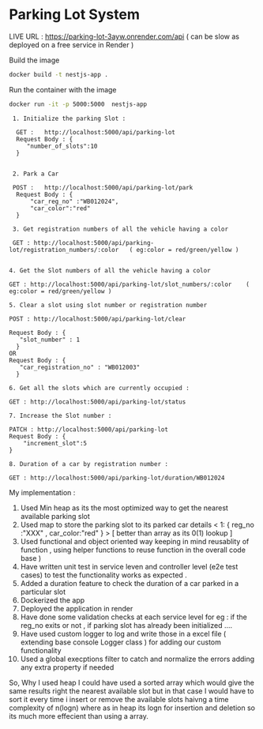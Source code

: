 # Parking Lot System 

LIVE URL : https://parking-lot-3ayw.onrender.com/api ( can be slow as deployed on a free service in Render )

Build the image 

```sh
docker build -t nestjs-app .           

```
Run the container with the image

```sh
docker run -it -p 5000:5000  nestjs-app      

```

``` 
 1. Initialize the parking Slot :

  GET :   http://localhost:5000/api/parking-lot
  Request Body : {        
     "number_of_slots":10
  }


 2. Park a Car 

 POST :   http://localhost:5000/api/parking-lot/park
  Request Body : {        
      "car_reg_no" :"WB012024",
      "car_color":"red"
  }

 3. Get registration numbers of all the vehicle having a color 

 GET : http://localhost:5000/api/parking-lot/registration_numbers/:color   ( eg:color = red/green/yellow ) 


4. Get the Slot numbers of all the vehicle having a color 

GET : http://localhost:5000/api/parking-lot/slot_numbers/:color    ( eg:color = red/green/yellow ) 
 
5. Clear a slot using slot number or registration number 

POST : http://localhost:5000/api/parking-lot/clear  

Request Body : {        
   "slot_number" : 1 
  }
OR 
Request Body : {        
   "car_registration_no" : "WB012003"
  }

6. Get all the slots which are currently occupied :

GET : http://localhost:5000/api/parking-lot/status

7. Increase the Slot number :

PATCH : http://localhost:5000/api/parking-lot
Request Body : {
    "increment_slot":5
}

8. Duration of a car by registration number : 

GET : http://localhost:5000/api/parking-lot/duration/WB012024        

```

My implementation : 

 1. Used Min heap as its the most optimized way to get the nearest available parking slot
 2. Used map to store the parking slot to its parked car details < 1: { reg_no :"XXX" , car_color:"red" } > [ better than array as its 0(1) lookup ]
 3. Used functional and object oriented way keeping in mind reusablity of function , using helper functions to reuse function in the overall code base )   
 4. Have written unit test in service leven and controller level (e2e test cases) to test the functionality works as expected .
 5. Added a duration feature to check the duration of a car parked in a particular slot 
 6. Dockerized the app 
 7. Deployed the application in render 
 8. Have done some validation checks at each service level for eg : if the reg_no exits or not , if parking slot has already been initialized ....
 9. Have used custom logger to log and write those in a excel file ( extending base console Logger class ) for adding our custom functionality 
 10. Used a global execptions filter to catch and normalize the errors adding any extra property if needed 
 



So, Why I used heap I could have used a sorted array which would give the same results right the nearest available slot but in that case I would have to sort it every time i insert or remove the available slots haivng a time complexity of n(logn) where as in heap its logn for insertion and deletion so its much more effecient than using a array.











